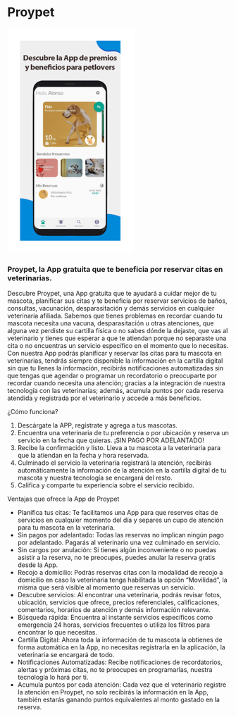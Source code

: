 # Proypet

<!-- ![Petmeals](./assets/1.png) -->

<img src="./assets/1.png" 
alt="Petmeals" 
width="auto" 
height="512" 
/>

### Proypet, la App gratuita que te beneficia por reservar citas en veterinarias.

Descubre Proypet, una App gratuita que te ayudará a cuidar mejor de tu mascota, planificar sus citas y te beneficia por reservar servicios de baños, consultas, vacunación, desparasitación y demás servicios en cualquier veterinaria afiliada.
Sabemos que tienes problemas en recordar cuando tu mascota necesita una vacuna, desparasitación u otras atenciones, que alguna vez perdiste su cartilla física o no sabes dónde la dejaste, que vas al veterinario y tienes que esperar a que te atiendan porque no separaste una cita o no encuentras un servicio específico en el momento que lo necesitas.
Con nuestra App podrás planificar y reservar las citas para tu mascota en veterinarias, tendrás siempre disponible la información en la cartilla digital sin que tu llenes la información, recibirás notificaciones automatizadas sin que tengas que agendar o programar un recordatorio o preocuparte por recordar cuando necesita una atención; gracias a la integración de nuestra tecnología con las veterinarias; además, acumula puntos por cada reserva atendida y registrada por el veterinario y accede a más beneficios.

¿Cómo funciona?

1. Descárgate la APP, regístrate y agrega a tus mascotas.
2. Encuentra una veterinaria de tu preferencia o por ubicación y reserva un servicio en la fecha que quieras. ¡SIN PAGO POR ADELANTADO!
3. Recibe la confirmación y listo. Lleva a tu mascota a la veterinaria para que la atiendan en la fecha y hora reservada.
4. Culminado el servicio la veterinaria registrará la atención, recibirás automáticamente la información de la atención en la cartilla digital de tu mascota y nuestra tecnología se encargará del resto.
5. Califica y comparte tu experiencia sobre el servicio recibido.

Ventajas que ofrece la App de Proypet

- Planifica tus citas: Te facilitamos una App para que reserves citas de servicios en cualquier momento del día y separes un cupo de atención para tu mascota en la veterinaria.
- Sin pagos por adelantado: Todas las reservas no implican ningún pago por adelantado. Pagarás al veterinario una vez culminado en servicio.
- Sin cargos por anulación: Si tienes algún inconveniente o no puedas asistir a la reserva, no te preocupes, puedes anular la reserva gratis desde la App.
- Recojo a domicilio: Podrás reservas citas con la modalidad de recojo a domicilio en caso la veterinaria tenga habilitada la opción “Movilidad”, la misma que será visible al momento que reservas un servicio.
- Descubre servicios: Al encontrar una veterinaria, podrás revisar fotos, ubicación, servicios que ofrece, precios referenciales, calificaciones, comentarios, horarios de atención y demás información relevante.
- Búsqueda rápida: Encuentra al instante servicios específicos como emergencia 24 horas, servicios frecuentes o utiliza los filtros para encontrar lo que necesitas.
- Cartilla Digital: Ahora toda la información de tu mascota la obtienes de forma automática en la App, no necesitas registrarla en la aplicación, la veterinaria se encargará de todo.
- Notificaciones Automatizadas: Recibe notificaciones de recordatorios, alertas y próximas citas, no te preocupes en programarlas, nuestra tecnología lo hará por ti.
- Acumula puntos por cada atención: Cada vez que el veterinario registre la atención en Proypet, no solo recibirás la información en la App, también estarás ganando puntos equivalentes al monto gastado en la reserva.
